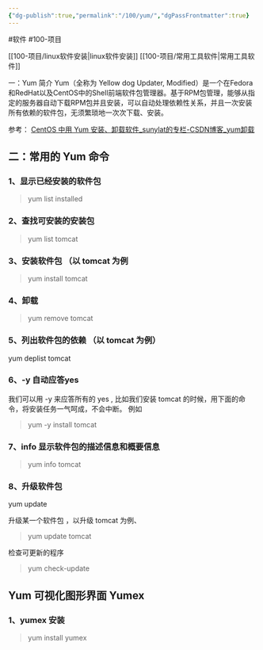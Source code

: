 ```yaml
---
{"dg-publish":true,"permalink":"/100/yum/","dgPassFrontmatter":true}
---
```


#软件
#100-项目 

[[100-项目/linux软件安装\|linux软件安装]] [[100-项目/常用工具软件\|常用工具软件]]

一：Yum 简介
Yum（全称为 Yellow dog Updater, Modified）是一个在Fedora和RedHat以及CentOS中的Shell前端软件包管理器。基于RPM包管理，能够从指定的服务器自动下载RPM包并且安装，可以自动处理依赖性关系，并且一次安装所有依赖的软件包，无须繁琐地一次次下载、安装。


参考：
[CentOS 中用 Yum 安装、卸载软件_sunylat的专栏-CSDN博客_yum卸载](https://blog.csdn.net/sunylat/article/details/81869513)


## 二：常用的 Yum 命令

### 1、显示已经安装的软件包
>yum list installed

### 2、查找可安装的安装包
>yum list tomcat

### 3、安装软件包 （以 tomcat 为例
>yum install tomcat

### 4、卸载
>yum remove tomcat

### 5、列出软件包的依赖 （以 tomcat 为例）
yum deplist tomcat

### 6、-y 自动应答yes

我们可以用 -y 来应答所有的 yes , 比如我们安装 tomcat 的时候，用下面的命令，将安装任务一气呵成，不会中断。
例如
>yum -y install tomcat


### 7、info 显示软件包的描述信息和概要信息

>yum info tomcat

### 8、升级软件包

yum update

升级某一个软件包 ，以升级 tomcat 为例、
>yum update tomcat

检查可更新的程序
>yum check-update

 ## Yum 可视化图形界面 Yumex
 
### 1、yumex 安装
>yum install yumex